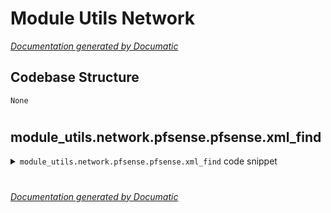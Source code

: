 # Module Utils Network

[_Documentation generated by Documatic_](https://www.documatic.com)

<!---Documatic-section-Codebase Structure-start--->
## Codebase Structure

<!---Documatic-block-system_architecture-start--->
```mermaid
None
```
<!---Documatic-block-system_architecture-end--->

# #
<!---Documatic-section-Codebase Structure-end--->

<!---Documatic-section-module_utils.network.pfsense.pfsense.xml_find-start--->
## module_utils.network.pfsense.pfsense.xml_find

<!---Documatic-section-xml_find-start--->
<!---Documatic-block-module_utils.network.pfsense.pfsense.xml_find-start--->
<details>
	<summary><code>module_utils.network.pfsense.pfsense.xml_find</code> code snippet</summary>

```python
def xml_find(node, elt):
    res = node.find(elt)
    if res is None:
        res = ET.Element('')
        res.text = ''
    return res
```
</details>
<!---Documatic-block-module_utils.network.pfsense.pfsense.xml_find-end--->
<!---Documatic-section-xml_find-end--->

# #
<!---Documatic-section-module_utils.network.pfsense.pfsense.xml_find-end--->

[_Documentation generated by Documatic_](https://www.documatic.com)